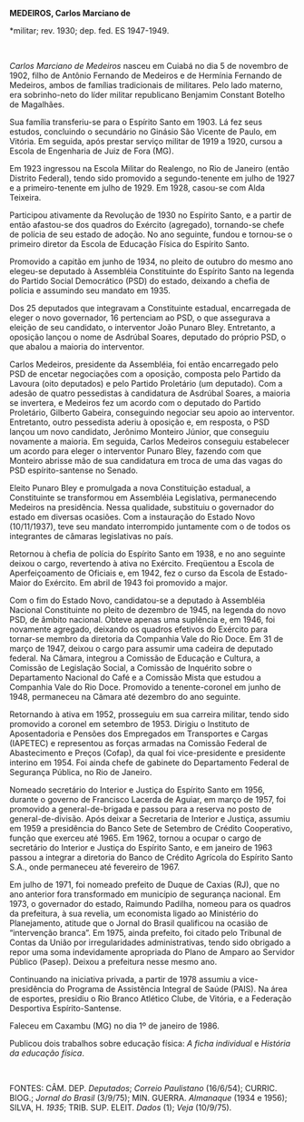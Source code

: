 **MEDEIROS, Carlos Marciano de**

\*militar; rev. 1930; dep. fed. ES 1947-1949.

 

*Carlos Marciano de Medeiros* nasceu em Cuiabá no dia 5 de novembro de
1902, filho de Antônio Fernando de Medeiros e de Hermínia Fernando de
Medeiros, ambos de famílias tradicionais de militares. Pelo lado
materno, era sobrinho-neto do líder militar republicano Benjamim
Constant Botelho de Magalhães.

Sua família transferiu-se para o Espírito Santo em 1903. Lá fez seus
estudos, concluindo o secundário no Ginásio São Vicente de Paulo, em
Vitória. Em seguida, após prestar serviço militar de 1919 a 1920, cursou
a Escola de Engenharia de Juiz de Fora (MG).

Em 1923 ingressou na Escola Militar do Realengo, no Rio de Janeiro
(então Distrito Federal), tendo sido promovido a segundo-tenente em
julho de 1927 e a primeiro-tenente em julho de 1929. Em 1928, casou-se
com Alda Teixeira.

Participou ativamente da Revolução de 1930 no Espírito Santo, e a partir
de então afastou-se dos quadros do Exército (agregado), tornando-se
chefe de polícia de seu estado de adoção. No ano seguinte, fundou e
tornou-se o primeiro diretor da Escola de Educação Física do Espírito
Santo.

Promovido a capitão em junho de 1934, no pleito de outubro do mesmo ano
elegeu-se deputado à Assembléia Constituinte do Espírito Santo na
legenda do Partido Social Democrático (PSD) do estado, deixando a chefia
de polícia e assumindo seu mandato em 1935.

Dos 25 deputados que integravam a Constituinte estadual, encarregada de
eleger o novo governador, 16 pertenciam ao PSD, o que assegurava a
eleição de seu candidato, o interventor João Punaro Bley. Entretanto, a
oposição lançou o nome de Asdrúbal Soares, deputado do próprio PSD, o
que abalou a maioria do interventor.

Carlos Medeiros, presidente da Assembléia, foi então encarregado pelo
PSD de encetar negociações com a oposição, composta pelo Partido da
Lavoura (oito deputados) e pelo Partido Proletário (um deputado). Com a
adesão de quatro pessedistas à candidatura de Asdrúbal Soares, a maioria
se invertera, e Medeiros fez um acordo com o deputado do Partido
Proletário, Gilberto Gabeira, conseguindo negociar seu apoio ao
interventor. Entretanto, outro pessedista aderiu à oposição e, em
resposta, o PSD lançou um novo candidato, Jerônimo Monteiro Júnior, que
conseguiu novamente a maioria. Em seguida, Carlos Medeiros conseguiu
estabelecer um acordo para eleger o interventor Punaro Bley, fazendo com
que Monteiro abrisse mão de sua candidatura em troca de uma das vagas do
PSD espírito-santense no Senado.

Eleito Punaro Bley e promulgada a nova Constituição estadual, a
Constituinte se transformou em Assembléia Legislativa, permanecendo
Medeiros na presidência. Nessa qualidade, substituiu o governador do
estado em diversas ocasiões. Com a instauração do Estado Novo
(10/11/1937), teve seu mandato interrompido juntamente com o de todos os
integrantes de câmaras legislativas no país.

Retornou à chefia de polícia do Espírito Santo em 1938, e no ano
seguinte deixou o cargo, revertendo à ativa no Exército. Freqüentou a
Escola de Aperfeiçoamento de Oficiais e, em 1942, fez o curso da Escola
de Estado-Maior do Exército. Em abril de 1943 foi promovido a major.

Com o fim do Estado Novo, candidatou-se a deputado à Assembléia Nacional
Constituinte no pleito de dezembro de 1945, na legenda do novo PSD, de
âmbito nacional. Obteve apenas uma suplência e, em 1946, foi novamente
agregado, deixando os quadros efetivos do Exército para tornar-se membro
da diretoria da Companhia Vale do Rio Doce. Em 31 de março de 1947,
deixou o cargo para assumir uma cadeira de deputado federal. Na Câmara,
integrou a Comissão de Educação e Cultura, a Comissão de Legislação
Social, a Comissão de Inquérito sobre o Departamento Nacional do Café e
a Comissão Mista que estudou a Companhia Vale do Rio Doce. Promovido a
tenente-coronel em junho de 1948, permaneceu na Câmara até dezembro do
ano seguinte.

Retornando à ativa em 1952, prosseguiu em sua carreira militar, tendo
sido promovido a coronel em setembro de 1953. Dirigiu o Instituto de
Aposentadoria e Pensões dos Empregados em Transportes e Cargas (IAPETEC)
e representou as forças armadas na Comissão Federal de Abastecimento e
Preços (Cofap), da qual foi vice-presidente e presidente interino em
1954. Foi ainda chefe de gabinete do Departamento Federal de Segurança
Pública, no Rio de Janeiro.

Nomeado secretário do Interior e Justiça do Espírito Santo em 1956,
durante o governo de Francisco Lacerda de Aguiar, em março de 1957, foi
promovido a general-de-brigada e passou para a reserva no posto de
general-de-divisão. Após deixar a Secretaria de Interior e Justiça,
assumiu em 1959 a presidência do Banco Sete de Setembro de Crédito
Cooperativo, função que exerceu até 1965. Em 1962, tornou a ocupar o
cargo de secretário do Interior e Justiça do Espírito Santo, e em
janeiro de 1963 passou a integrar a diretoria do Banco de Crédito
Agrícola do Espírito Santo S.A., onde permaneceu até fevereiro de 1967.

Em julho de 1971, foi nomeado prefeito de Duque de Caxias (RJ), que no
ano anterior fora transformado em município de segurança nacional. Em
1973, o governador do estado, Raimundo Padilha, nomeou para os quadros
da prefeitura, à sua revelia, um economista ligado ao Ministério do
Planejamento, atitude que o Jornal do Brasil qualificou na ocasião de
“intervenção branca”. Em 1975, ainda prefeito, foi citado pelo Tribunal
de Contas da União por irregularidades administrativas, tendo sido
obrigado a repor uma soma indevidamente apropriada do Plano de Amparo ao
Servidor Público (Pasep). Deixou a prefeitura nesse mesmo ano.

Continuando na iniciativa privada, a partir de 1978 assumiu a
vice-presidência do Programa de Assistência Integral de Saúde (PAIS). Na
área de esportes, presidiu o Rio Branco Atlético Clube, de Vitória, e a
Federação Desportiva Espírito-Santense.

Faleceu em Caxambu (MG) no dia 1º de janeiro de 1986.

Publicou dois trabalhos sobre educação física: *A ficha individual* e
*História da educação física*.

 

FONTES: CÂM. DEP. *Deputados*; *Correio Paulistano* (16/6/54); CURRIC.
BIOG.; *Jornal do Brasil* (3/9/75); MIN. GUERRA. *Almanaque* (1934 e
1956); SILVA, H. *1935*; TRIB. SUP. ELEIT. *Dados* (1); *Veja*
(10/9/75).

 
